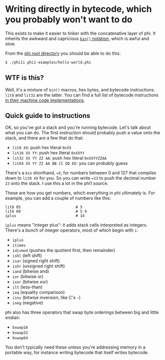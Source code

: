 # Writing directly in bytecode, which you probably won't want to do
This exists to make it easier to tinker with the concatenative layer of phi.
It inherits the awkward and capricious [`bin()`
notation](../phi0/image.pm#L267), which is awful and slow.

From the [phi root directory](..) you should be able to do this:

```sh
$ ./phi1i phi1-examples/hello-world.phi
```

## WTF is this?
Well, it's a mixture of `bin()` macros, hex bytes, and bytecode instructions.
`lit8` and `lit32` are the latter. You can find a full list of bytecode
instructions [in their machine code
implementations](../phi0/interpreter.pm#L63).

## Quick guide to instructions
OK, so you've got a stack and you're running bytecode. Let's talk about what you
can do. The first instruction should probably push a value onto the stack, and
there are a few that do that:

- `lit8 XX`: push hex literal `0xXX`
- `lit16 XX YY`: push hex literal `0xXXYY`
- `lit32 XX YY ZZ AA`: push hex literal `0xXXYYZZAA`
- `lit64 XX YY ZZ AA BB CC DD EE`: you can probably guess

There's a `bin` shorthand, `=X`, for numbers between 0 and 127 that compiles
down to `lit8 XX` for you. So you can write `=23` to push the decimal number
`23` onto the stack. I use this a lot in the phi1 source.

These are how you get numbers, which everything in phi ultimately is. For
example, you can add a couple of numbers like this:

```
lit8 05                         # 5
lit8 09                         # 5 9
iplus                           # 14
```

`iplus` means "integer plus": it adds stack cells interpreted as integers.
There's a bunch of integer operators, most of which begin with `i`:

- `iplus`
- `itimes`
- `idivmod` (pushes the quotient first, then remainder)
- `ishl` (left shift)
- `isar` (signed right shift)
- `ishr` (unsigned right shift)
- `iand` (bitwise and)
- `ior` (bitwise or)
- `ixor` (bitwise xor)
- `ilt` (less-than)
- `ieq` (equality comparison)
- `iinv` (bitwise inversion, like C's `~`)
- `ineg` (negative)

phi also has three operators that swap byte orderings between big and little
endian:

- `bswap16`
- `bswap32`
- `bswap64`

You don't typically need these unless you're addressing memory in a portable
way, for instance writing bytecode that itself writes bytecode.
